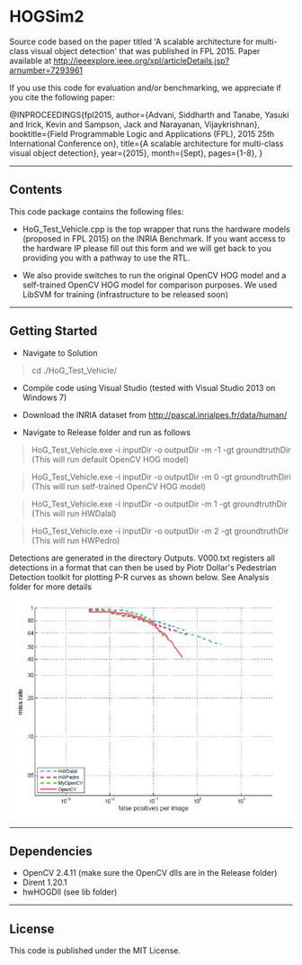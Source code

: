 # HOGSim2
Source code based on the paper titled 'A scalable architecture for multi-class visual object detection' that was published in FPL 2015.
Paper available at http://ieeexplore.ieee.org/xpl/articleDetails.jsp?arnumber=7293961

If you use this code for evaluation and/or benchmarking, we appreciate if you cite the following paper:

@INPROCEEDINGS{fpl2015, 
author={Advani, Siddharth and Tanabe, Yasuki and Irick, Kevin and Sampson, Jack and Narayanan, Vijaykrishnan}, 
booktitle={Field Programmable Logic and Applications (FPL), 2015 25th International Conference on}, 
title={A scalable architecture for multi-class visual object detection}, 
year={2015}, 
month={Sept},
pages={1-8}, 
}

-------------
Contents
-------------

This code package contains the following files:

- HoG_Test_Vehicle.cpp is the top wrapper that runs the hardware models (proposed in FPL 2015) on the INRIA Benchmark. If you want access to the hardware IP please fill out this form and we will get back to you providing you with a pathway to use the RTL. 

- We also provide switches to run the original OpenCV HOG model and a self-trained OpenCV HOG model for comparison purposes. We used LibSVM for training (infrastructure to be released soon)

----------------
Getting Started
----------------

- Navigate to Solution 
> cd ./HoG_Test_Vehicle/

- Compile code using Visual Studio (tested with Visual Studio 2013 on Windows 7) 

- Download the INRIA dataset from http://pascal.inrialpes.fr/data/human/

- Navigate to Release folder and run as follows
> HoG_Test_Vehicle.exe -i inputDir -o outputDir -m -1 -gt groundtruthDir (This will run default OpenCV HOG model)

 > HoG_Test_Vehicle.exe -i inputDir -o outputDir -m 0 -gt groundtruthDiri (This will run self-trained OpenCV HOG model)

 > HoG_Test_Vehicle.exe -i inputDir -o outputDir -m 1 -gt groundtruthDir  (This will run HWDalal)

 > HoG_Test_Vehicle.exe -i inputDir -o outputDir -m 2 -gt groundtruthDir  (This will run HWPedro)

Detections are generated in the directory Outputs. 
V000.txt registers all detections in a format that can then be used by
Piotr Dollar's Pedestrian Detection toolkit for plotting P-R curves as shown below. See Analysis folder for more details


![Evaluation Plot](https://github.com/siddadd/HOGSim2/blob/master/Analysis/plots/InriaTestRoc.png)

----------------
Dependencies
----------------

- OpenCV 2.4.11 (make sure the OpenCV dlls are in the Release folder)
- Dirent 1.20.1
- hwHOGDll (see lib folder)

----------------
License
----------------

This code is published under the MIT License.

